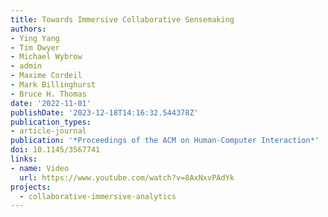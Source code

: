 ```yaml
---
title: Towards Immersive Collaborative Sensemaking
authors:
- Ying Yang
- Tim Dwyer
- Michael Wybrow
- admin
- Maxime Cordeil
- Mark Billinghurst
- Bruce H. Thomas
date: '2022-11-01'
publishDate: '2023-12-18T14:16:32.544378Z'
publication_types:
- article-journal
publication: '*Proceedings of the ACM on Human-Computer Interaction*'
doi: 10.1145/3567741
links:
- name: Video
  url: https://www.youtube.com/watch?v=8AxNxvPAdYk
projects:
  - collaborative-immersive-analytics
---
```

